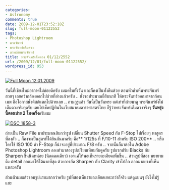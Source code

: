 ```yaml
---
categories:
- Astronomy
comments: true
date: 2009-12-01T23:52:18Z
slug: full-moon-01122552
tags:
- Photoshop Lightroom
- ดวงจันทร์
- พระจันทร์เต็มดวง
- ภาพถ่ายพระจันทร์
title: พระจันทร์เต็มดวง 01/12/2552
url: /2009/12/01/full-moon-01122552/
wordpress_id: 953
---
```


[![Full Moon 12.01.2009](https://armno.in.th/wp-content/uploads/2009/12/DSC_1858_thumb.jpg)](https://armno.in.th/wp-content/uploads/2009/12/DSC_1858.jpg)

วันนี้ที่เชียงใหม่อากาศไม่ค่อยดีครับ เมฆครึ้มทั้งวัน และก็คงเป็นทั้งคืนด้วย ตอนหัวค่ำเห็นพระจันทร์สวยๆ เลยคว้ากล้องออกไปถ่ายที่อ่างแก้วครับ .. นั่งรอประมาณยี่สิบนาที ให้พระจันทร์ออกมาจากก้อนเมฆ ถือโอกาสนั่งติสต์แตกไปด้วยเลย .. ถามกูรูแล้ว วันนี้เป็นวันพระ แต่เท่าที่ถ่ายมาดู พระจันทร์ยังไม่เต็มดวงจริงๆครับ เลยไปเช็คปฏิทินในเว็บสมาคมดาราศาสตร์ไทย ก็รู้ว่าพระจันทร์เต็มดวงจริงๆ **วันพรุ่งนี้ตอนบ่าย 2 โมงครึ่ง**ครับผม

[![DSC_1858-3](https://armno.in.th/wp-content/uploads/2009/12/DSC_18583_thumb.jpg)](https://armno.in.th/wp-content/uploads/2009/12/DSC_18583.jpg)

ถ่ายเป็น Raw File มาประมาณสิบกว่ารูป เปลี่ยน Shutter Speed กับ F-Stop ไปเรื่อยๆ หาสูตรที่ลงตัว .. ก็คงจะเป็นสูตรที่ได้ยินกันมาครับ คือ** 1/125s ที่ F/10-11 สำหรับ ISO 200** .. หรือใครใช้ ISO 100 ค่า F-Stop ก็น่าจะอยู่ที่ประมาณ F/8 ครับ .. จากนั้นก็มาต่อใน Adobe Photoshop Lightroom ลองทำมาสองรูปเปรียบเทียบกับดูครับ รูปแรกปรับ Blacks กับ Sharpen ขึ้นนิดหน่อย (นิดดดดเดียว) เอาแค่ให้พอเห็นรายละเอียดเพิ่มขึ้น .. ส่วนรูปที่สอง พยายามดึง detail ออกมาให้ได้มากที่สุด ด้วยการอัด Sharpen กับ Clarity เข้าไปอีก ออกมาอย่างที่เห็นแหละครับ

ส่วนตัวผมแล้วชอบรูปแรกมากกว่าครับ รูปที่สองเห็นรายละเอียดเยอะกว่าก็จริง แต่ดูแบนๆ ยังไงไม่รู้แฮะ
